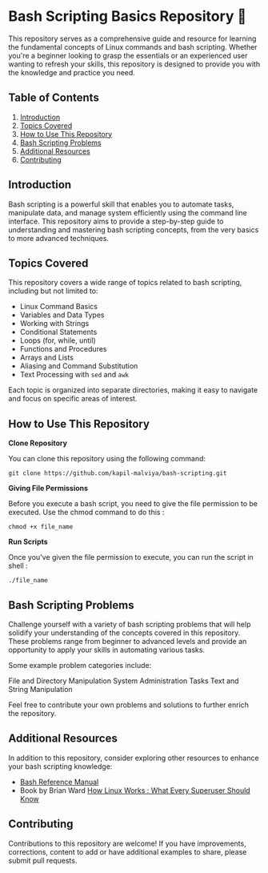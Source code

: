 # Bash Scripting Basics Repository 🚀

This repository serves as a comprehensive guide and resource for learning the fundamental concepts of Linux commands and 
bash scripting. Whether you're a beginner looking to grasp the essentials or an experienced user wanting to refresh your 
skills, this repository is designed to provide you with the knowledge and practice you need.

## Table of Contents

1. [Introduction](#introduction)
2. [Topics Covered](#topics-covered)
3. [How to Use This Repository](#how-to-use-this-repository) 
4. [Bash Scripting Problems](#bash-scripting-problems)
5. [Additional Resources](#additional-resources)
6. [Contributing](#contributing)

## Introduction

Bash scripting is a powerful skill that enables you to automate tasks, manipulate data, and manage system efficiently 
using the command line interface. This repository aims to provide a step-by-step guide to understanding and mastering 
bash scripting concepts, from the very basics to more advanced techniques.


## Topics Covered

This repository covers a wide range of topics related to bash scripting, including but not limited to:

- Linux Command Basics
- Variables and Data Types
- Working with Strings
- Conditional Statements
- Loops (for, while, until)
- Functions and Procedures
- Arrays and Lists
- Aliasing and Command Substitution
- Text Processing with `sed` and `awk`

Each topic is organized into separate directories, making it easy to navigate and focus on specific areas of interest.

## How to Use This Repository

**Clone Repository**

You can clone this repository using the following command:

```
git clone https://github.com/kapil-malviya/bash-scripting.git
```

**Giving File Permissions**

Before you execute a bash script, you need to give the file permission to be executed. Use the chmod command to do this :

```
chmod +x file_name
```

**Run Scripts**

Once you've given the file permission to execute, you can run the script in shell :  

```
./file_name
```

## Bash Scripting Problems

Challenge yourself with a variety of bash scripting problems that will help solidify your understanding of the concepts 
covered in this repository. These problems range from beginner to advanced levels and provide an opportunity to apply your 
skills in automating various tasks.

Some example problem categories include:

File and Directory Manipulation
System Administration Tasks
Text and String Manipulation

Feel free to contribute your own problems and solutions to further enrich the repository.

## Additional Resources

In addition to this repository, consider exploring other resources to enhance your bash scripting knowledge:

- [Bash Reference Manual](https://www.gnu.org/software/bash/manual/)
- Book by Brian Ward [How Linux Works : What Every Superuser Should Know](https://download.bibis.ir/Books/other/2021/How-Linux-Works.-What-Every-Superuser-Should-Know-by-Brian-Ward-(bibis.ir).pdf)

  
## Contributing

Contributions to this repository are welcome! If you have improvements, corrections, content to add or have additional 
examples to share, please submit pull requests.

